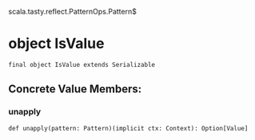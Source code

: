 scala.tasty.reflect.PatternOps.Pattern$
# object IsValue

<pre><code class="language-scala" >final object IsValue extends Serializable</pre></code>
## Concrete Value Members:
### unapply
<pre><code class="language-scala" >def unapply(pattern: Pattern)(implicit ctx: Context): Option[Value]</pre></code>

